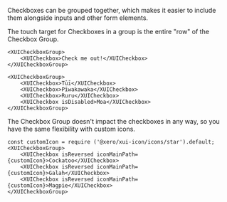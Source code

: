 Checkboxes can be grouped together, which makes it easier to include them alongside inputs and other form elements.

The touch target for Checkboxes in a group is the entire "row" of the Checkbox Group.

```
<XUICheckboxGroup>
	<XUICheckbox>Check me out!</XUICheckbox>
</XUICheckboxGroup>
```

```
<XUICheckboxGroup>
	<XUICheckbox>Tūī</XUICheckbox>
	<XUICheckbox>Pīwakawaka</XUICheckbox>
	<XUICheckbox>Ruru</XUICheckbox>
	<XUICheckbox isDisabled>Moa</XUICheckbox>
</XUICheckboxGroup>
```
The Checkbox Group doesn't impact the checkboxes in any way, so you have the same flexibility with custom icons.

```
const customIcon = require ('@xero/xui-icon/icons/star').default;
<XUICheckboxGroup>
	<XUICheckbox isReversed iconMainPath={customIcon}>Cockatoo</XUICheckbox>
	<XUICheckbox isReversed iconMainPath={customIcon}>Galah</XUICheckbox>
	<XUICheckbox isReversed iconMainPath={customIcon}>Magpie</XUICheckbox>
</XUICheckboxGroup>
```
